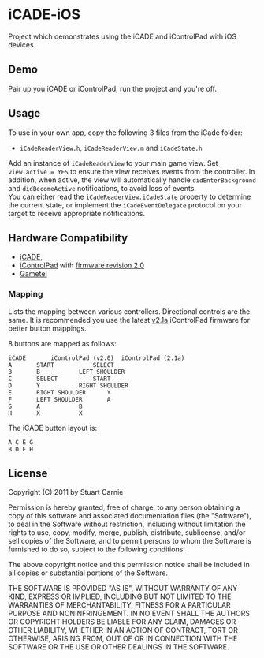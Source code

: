 # iCADE-iOS
Project which demonstrates using the iCADE and iControlPad with iOS devices.

## Demo
Pair up you iCADE or iControlPad, run the project and you're off.

## Usage
To use in your own app, copy the following 3 files from the iCade folder:

* `iCadeReaderView.h`, `iCadeReaderView.m` and `iCadeState.h`

Add an instance of `iCadeReaderView` to your main game view.  Set `view.active = YES` to ensure 
the view receives events from the controller.  In addition, when active, the view will 
automatically handle `didEnterBackground` and `didBecomeActive` notifications, to avoid loss of events.  
You can either read the `iCadeReaderView.iCadeState` property to determine the current state, or 
implement the `iCadeEventDelegate` protocol on your target to receive appropriate notifications.

## Hardware Compatibility
* [iCADE](http://www.thinkgeek.com/electronics/retro-gaming/e762/), 
* [iControlPad](http://icontrolpad.com/home) with [firmware revision 2.0](http://icontrolpad.com/support)
* [Gametel](http://gametel.eu/index.php/english)

### Mapping
Lists the mapping between various controllers.  Directional controls are the same.  It is recommended 
you use the latest [v2.1a](http://boards.openpandora.org/index.php?/topic/5137-new-icp-test-firmware-v21/page__view__findpost__p__89228) iControlPad firmware for better button mappings.

8 buttons are mapped as follows:

	iCADE		iControlPad (v2.0)	iControlPad (2.1a)
	A		START			SELECT
	B		B			LEFT SHOULDER
	C		SELECT			START
	D		Y			RIGHT SHOULDER
	E		RIGHT SHOULDER		Y
	F		LEFT SHOULDER		A
	G		A			B
	H		X			X
	
The iCADE button layout is:

	A C E G
	B D F H

## License
Copyright (C) 2011 by Stuart Carnie

Permission is hereby granted, free of charge, to any person obtaining a copy
of this software and associated documentation files (the "Software"), to deal
in the Software without restriction, including without limitation the rights
to use, copy, modify, merge, publish, distribute, sublicense, and/or sell
copies of the Software, and to permit persons to whom the Software is
furnished to do so, subject to the following conditions:

The above copyright notice and this permission notice shall be included in
all copies or substantial portions of the Software.

THE SOFTWARE IS PROVIDED "AS IS", WITHOUT WARRANTY OF ANY KIND, EXPRESS OR
IMPLIED, INCLUDING BUT NOT LIMITED TO THE WARRANTIES OF MERCHANTABILITY,
FITNESS FOR A PARTICULAR PURPOSE AND NONINFRINGEMENT. IN NO EVENT SHALL THE
AUTHORS OR COPYRIGHT HOLDERS BE LIABLE FOR ANY CLAIM, DAMAGES OR OTHER
LIABILITY, WHETHER IN AN ACTION OF CONTRACT, TORT OR OTHERWISE, ARISING FROM,
OUT OF OR IN CONNECTION WITH THE SOFTWARE OR THE USE OR OTHER DEALINGS IN
THE SOFTWARE.


